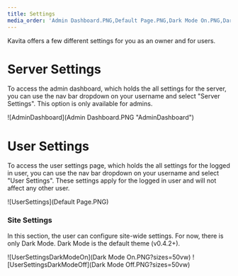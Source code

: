 ```yaml
---
title: Settings
media_order: 'Admin Dashboard.PNG,Default Page.PNG,Dark Mode On.PNG,Dark Mode Off.PNG'
---
```


Kavita offers a few different settings for you as an owner and for users. 

# Server Settings
To access the admin dashboard, which holds the all settings for the server, you can use the nav bar dropdown on your username and select "Server Settings". This option is only available for admins.

![AdminDashboard](Admin Dashboard.PNG "AdminDashboard")

# User Settings
To access the user settings page, which holds the all settings for the logged in user, you can use the nav bar dropdown on your username and select "User Settings". These settings apply for the logged in user and will not affect any other user.

![UserSettings](Default Page.PNG)

### Site Settings
In this section, the user can configure site-wide settings. For now, there is only Dark Mode. Dark Mode is the default theme (v0.4.2+).

![UserSettingsDarkModeOn](Dark Mode On.PNG?sizes=50vw)
![UserSettingsDarkModeOff](Dark Mode Off.PNG?sizes=50vw)

